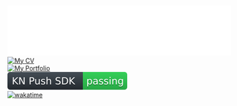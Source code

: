 [![header](https://raw.githubusercontent.com/clonomaer/clonomaer/refs/heads/master/header.svg)](https://github.com/kavenegar)  
[![My CV](https://github.com/clonomaer/public-cv-v2/actions/workflows/latex.yml/badge.svg)](https://github.com/clonomaer/public-cv-v2/releases)  
[![My Portfolio](https://github.com/clonomaer/clonomaer.github.io/actions/workflows/svelte.yaml/badge.svg)](https://leilynn.link)  
[![KN Push SDK](https://raw.githubusercontent.com/clonomaer/clonomaer/refs/heads/master/kn-push-badge.svg)](https://kavenegar.com/services/webpush)  
[![wakatime](https://wakatime.com/badge/user/5e4f5ed0-dd2e-4204-b88b-ee84d3aad996.svg)](https://wakatime.com/@5e4f5ed0-dd2e-4204-b88b-ee84d3aad996)
